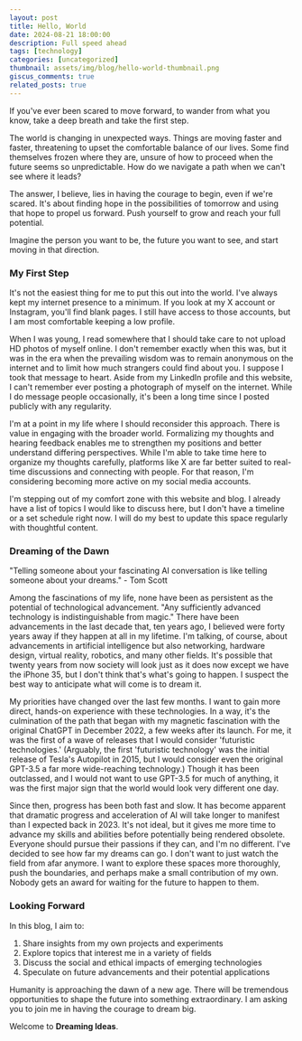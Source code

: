 ```yaml
---
layout: post
title: Hello, World
date: 2024-08-21 18:00:00
description: Full speed ahead
tags: [technology]
categories: [uncategorized]
thumbnail: assets/img/blog/hello-world-thumbnail.png
giscus_comments: true
related_posts: true
---
```


If you've ever been scared to move forward, to wander from what you know, take a deep breath and take the first step.

The world is changing in unexpected ways. Things are moving faster and faster, threatening to upset the comfortable balance of our lives. Some find themselves frozen where they are, unsure of how to proceed when the future seems so unpredictable. How do we navigate a path when we can't see where it leads?

The answer, I believe, lies in having the courage to begin, even if we're scared. It's about finding hope in the possibilities of tomorrow and using that hope to propel us forward. Push yourself to grow and reach your full potential.

Imagine the person you want to be, the future you want to see, and start moving in that direction.

### My First Step

It's not the easiest thing for me to put this out into the world. I've always kept my internet presence to a minimum. If you look at my X account or Instagram, you'll find blank pages. I still have access to those accounts, but I am most comfortable keeping a low profile.

When I was young, I read somewhere that I should take care to not upload HD photos of myself online. I don't remember exactly when this was, but it was in the era when the prevailing wisdom was to remain anonymous on the internet and to limit how much strangers could find about you. I suppose I took that message to heart. Aside from my LinkedIn profile and this website, I can't remember ever posting a photograph of myself on the internet. While I do message people occasionally, it's been a long time since I posted publicly with any regularity.

I'm at a point in my life where I should reconsider this approach. There is value in engaging with the broader world. Formalizing my thoughts and hearing feedback enables me to strengthen my positions and better understand differing perspectives. While I'm able to take time here to organize my thoughts carefully, platforms like X are far better suited to real-time discussions and connecting with people. For that reason, I'm considering becoming more active on my social media accounts.

I'm stepping out of my comfort zone with this website and blog. I already have a list of topics I would like to discuss here, but I don't have a timeline or a set schedule right now. I will do my best to update this space regularly with thoughtful content.

### Dreaming of the Dawn

"Telling someone about your fascinating AI conversation is like telling someone about your dreams." - Tom Scott

Among the fascinations of my life, none have been as persistent as the potential of technological advancement. "Any sufficiently advanced technology is indistinguishable from magic." There have been advancements in the last decade that, ten years ago, I believed were forty years away if they happen at all in my lifetime. I'm talking, of course, about advancements in artificial intelligence but also networking, hardware design, virtual reality, robotics, and many other fields. It's possible that twenty years from now society will look just as it does now except we have the iPhone 35, but I don't think that's what's going to happen. I suspect the best way to anticipate what will come is to dream it.

My priorities have changed over the last few months. I want to gain more direct, hands-on experience with these technologies. In a way, it's the culmination of the path that began with my magnetic fascination with the original ChatGPT in December 2022, a few weeks after its launch. For me, it was the first of a wave of releases that I would consider 'futuristic technologies.' (Arguably, the first 'futuristic technology' was the initial release of Tesla's Autopilot in 2015, but I would consider even the original GPT-3.5 a far more wide-reaching technology.) Though it has been outclassed, and I would not want to use GPT-3.5 for much of anything, it was the first major sign that the world would look very different one day.

Since then, progress has been both fast and slow. It has become apparent that dramatic progress and acceleration of AI will take longer to manifest than I expected back in 2023. It's not ideal, but it gives me more time to advance my skills and abilities before potentially being rendered obsolete. Everyone should pursue their passions if they can, and I'm no different. I've decided to see how far my dreams can go. I don't want to just watch the field from afar anymore. I want to explore these spaces more thoroughly, push the boundaries, and perhaps make a small contribution of my own. Nobody gets an award for waiting for the future to happen to them.

### Looking Forward

In this blog, I aim to:

1. Share insights from my own projects and experiments
2. Explore topics that interest me in a variety of fields
3. Discuss the social and ethical impacts of emerging technologies
4. Speculate on future advancements and their potential applications

Humanity is approaching the dawn of a new age. There will be tremendous opportunities to shape the future into something extraordinary. I am asking you to join me in having the courage to dream big.

Welcome to <b>Dreaming Ideas</b>.
